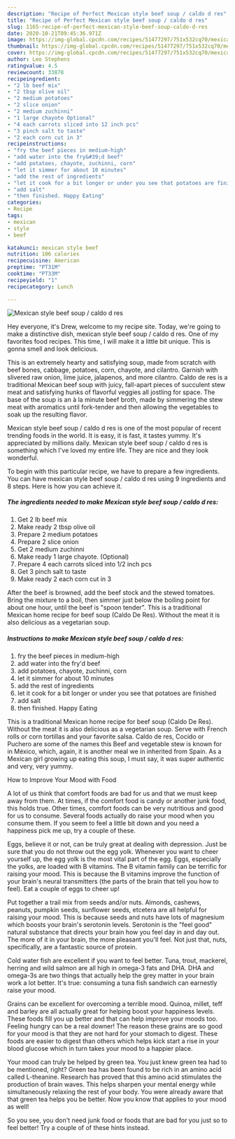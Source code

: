 ```yaml
---
description: "Recipe of Perfect Mexican style beef soup / caldo d res"
title: "Recipe of Perfect Mexican style beef soup / caldo d res"
slug: 1165-recipe-of-perfect-mexican-style-beef-soup-caldo-d-res
date: 2020-10-21T09:45:36.971Z
image: https://img-global.cpcdn.com/recipes/51477297/751x532cq70/mexican-style-beef-soup-caldo-d-res-recipe-main-photo.jpg
thumbnail: https://img-global.cpcdn.com/recipes/51477297/751x532cq70/mexican-style-beef-soup-caldo-d-res-recipe-main-photo.jpg
cover: https://img-global.cpcdn.com/recipes/51477297/751x532cq70/mexican-style-beef-soup-caldo-d-res-recipe-main-photo.jpg
author: Leo Stephens
ratingvalue: 4.5
reviewcount: 33878
recipeingredient:
- "2 lb beef mix"
- "2 tbsp olive oil"
- "2 medium potatoes"
- "2 slice onion"
- "2 medium zuchinni"
- "1 large chayote Optional"
- "4 each carrots sliced into 12 inch pcs"
- "3 pinch salt to taste"
- "2 each corn cut in 3"
recipeinstructions:
- "fry the beef pieces in medium-high"
- "add water into the fry&#39;d beef"
- "add potatoes, chayote, zuchinni, corn"
- "let it simmer for about 10 minutes"
- "add the rest of ingredients"
- "let it cook for a bit longer or under you see that potatoes are finished"
- "add salt"
- "then finished. Happy Eating"
categories:
- Recipe
tags:
- mexican
- style
- beef

katakunci: mexican style beef 
nutrition: 106 calories
recipecuisine: American
preptime: "PT31M"
cooktime: "PT33M"
recipeyield: "1"
recipecategory: Lunch

---
```



![Mexican style beef soup / caldo d res](https://img-global.cpcdn.com/recipes/51477297/751x532cq70/mexican-style-beef-soup-caldo-d-res-recipe-main-photo.jpg)

Hey everyone, it's Drew, welcome to my recipe site. Today, we're going to make a distinctive dish, mexican style beef soup / caldo d res. One of my favorites food recipes. This time, I will make it a little bit unique. This is gonna smell and look delicious.

This is an extremely hearty and satisfying soup, made from scratch with beef bones, cabbage, potatoes, corn, chayote, and cilantro. Garnish with slivered raw onion, lime juice, jalapenos, and more cilantro. Caldo de res is a traditional Mexican beef soup with juicy, fall-apart pieces of succulent stew meat and satisfying hunks of flavorful veggies all jostling for space. The base of the soup is an à la minute beef broth, made by simmering the stew meat with aromatics until fork-tender and then allowing the vegetables to soak up the resulting flavor.

Mexican style beef soup / caldo d res is one of the most popular of recent trending foods in the world. It is easy, it is fast, it tastes yummy. It's appreciated by millions daily. Mexican style beef soup / caldo d res is something which I've loved my entire life. They are nice and they look wonderful.


To begin with this particular recipe, we have to prepare a few ingredients. You can have mexican style beef soup / caldo d res using 9 ingredients and 8 steps. Here is how you can achieve it.

<!--inarticleads1-->

##### The ingredients needed to make Mexican style beef soup / caldo d res:

1. Get 2 lb beef mix
1. Make ready 2 tbsp olive oil
1. Prepare 2 medium potatoes
1. Prepare 2 slice onion
1. Get 2 medium zuchinni
1. Make ready 1 large chayote. (Optional)
1. Prepare 4 each carrots sliced into 1/2 inch pcs
1. Get 3 pinch salt to taste
1. Make ready 2 each corn cut in 3


After the beef is browned, add the beef stock and the stewed tomatoes. Bring the mixture to a boil, then simmer just below the boiling point for about one hour, until the beef is &#34;spoon tender&#34;. This is a traditional Mexican home recipe for beef soup (Caldo De Res). Without the meat it is also delicious as a vegetarian soup. 

<!--inarticleads2-->

##### Instructions to make Mexican style beef soup / caldo d res:

1. fry the beef pieces in medium-high
1. add water into the fry&#39;d beef
1. add potatoes, chayote, zuchinni, corn
1. let it simmer for about 10 minutes
1. add the rest of ingredients
1. let it cook for a bit longer or under you see that potatoes are finished
1. add salt
1. then finished. Happy Eating


This is a traditional Mexican home recipe for beef soup (Caldo De Res). Without the meat it is also delicious as a vegetarian soup. Serve with French rolls or corn tortillas and your favorite salsa. Caldo de res, Cocido or Puchero are some of the names this Beef and vegetable stew is known for in México, which, again, it is another meal we in inherited from Spain. As a Mexican girl growing up eating this soup, I must say, it was super authentic and very, very yummy. 

How to Improve Your Mood with Food


A lot of us think that comfort foods are bad for us and that we must keep away from them. At times, if the comfort food is candy or another junk food, this holds true. Other times, comfort foods can be very nutritious and good for us to consume. Several foods actually do raise your mood when you consume them. If you seem to feel a little bit down and you need a happiness pick me up, try a couple of these.

Eggs, believe it or not, can be truly great at dealing with depression. Just be sure that you do not throw out the egg yolk. Whenever you want to cheer yourself up, the egg yolk is the most vital part of the egg. Eggs, especially the yolks, are loaded with B vitamins. The B vitamin family can be terrific for raising your mood. This is because the B vitamins improve the function of your brain's neural transmitters (the parts of the brain that tell you how to feel). Eat a couple of eggs to cheer up!

Put together a trail mix from seeds and/or nuts. Almonds, cashews, peanuts, pumpkin seeds, sunflower seeds, etcetera are all helpful for raising your mood. This is because seeds and nuts have lots of magnesium which boosts your brain's serotonin levels. Serotonin is the "feel good" natural substance that directs your brain how you feel day in and day out. The more of it in your brain, the more pleasant you'll feel. Not just that, nuts, specifically, are a fantastic source of protein.

Cold water fish are excellent if you want to feel better. Tuna, trout, mackerel, herring and wild salmon are all high in omega-3 fats and DHA. DHA and omega-3s are two things that actually help the grey matter in your brain work a lot better. It's true: consuming a tuna fish sandwich can earnestly raise your mood. 

Grains can be excellent for overcoming a terrible mood. Quinoa, millet, teff and barley are all actually great for helping boost your happiness levels. These foods fill you up better and that can help improve your moods too. Feeling hungry can be a real downer! The reason these grains are so good for your mood is that they are not hard for your stomach to digest. These foods are easier to digest than others which helps kick start a rise in your blood glucose which in turn takes your mood to a happier place.

Your mood can truly be helped by green tea. You just knew green tea had to be mentioned, right? Green tea has been found to be rich in an amino acid called L-theanine. Research has proved that this amino acid stimulates the production of brain waves. This helps sharpen your mental energy while simultaneously relaxing the rest of your body. You were already aware that that green tea helps you be better. Now you know that applies to your mood as well!

So you see, you don't need junk food or foods that are bad for you just so to feel better! Try  a  couple of  of  these  hints  instead.

